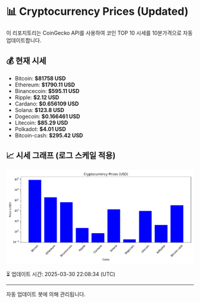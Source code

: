 
# 📊 Cryptocurrency Prices (Updated)

이 리포지토리는 CoinGecko API를 사용하여 코인 TOP 10 시세를 10분가격으로 자동 업데이트합니다.

## 💰 현재 시세
- Bitcoin: **$81758 USD**
- Ethereum: **$1790.11 USD**
- Binancecoin: **$595.11 USD**
- Ripple: **$2.12 USD**
- Cardano: **$0.656109 USD**
- Solana: **$123.8 USD**
- Dogecoin: **$0.166461 USD**
- Litecoin: **$85.29 USD**
- Polkadot: **$4.01 USD**
- Bitcoin-cash: **$295.42 USD**

## 📈 시세 그래프 (로그 스케일 적용)
![Crypto Prices](crypto_prices.png)

⏳ 업데이트 시간: 2025-03-30 22:08:34 (UTC)

---
자동 업데이트 봇에 의해 관리됩니다.
